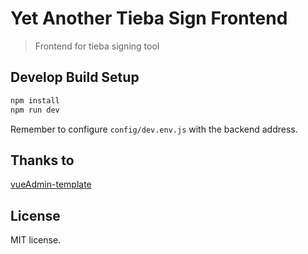 # Yet Another Tieba Sign Frontend

> Frontend for tieba signing tool

## Develop Build Setup

``` bash
npm install
npm run dev
```
Remember to configure `config/dev.env.js` with the backend address.
## Thanks to
 [vueAdmin-template](https://github.com/PanJiaChen/vueAdmin-template)

## License
MIT license.
